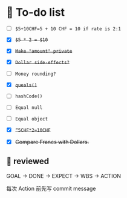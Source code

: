 # 📌 To-do list

- [ ] `$5+10CHF=5 + 10 CHF = 10 if rate is 2:1`
- [X] ~~`$5 * 2 = $10`~~
- [X] ~~`Make "amount" private`~~
- [X] ~~`Dollar side-effects?`~~
- [ ] `Money rounding?`
- [X] ~~`queals()`~~
- [ ] `hashCode()`
- [ ] `Equal null`
- [ ] `Equal object`
- [x] ~~`“5CHF*2=10CHF`~~
- [x] ~~Compare Francs with Dollars.~~


## 📝 reviewed

GOAL → DONE → EXPECT → WBS → ACTION

每次 Action 前先写 commit message

